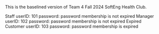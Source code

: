 This is the baselined version of Team 4 Fall 2024 SoftEng Health Club.

Staff
  userID: 101
  password: password
  membership is not expired
Manager
  userID: 102
  password: password
  membership is not expired
Expired Customer
  userID: 103
  password: password
  membership is expired

